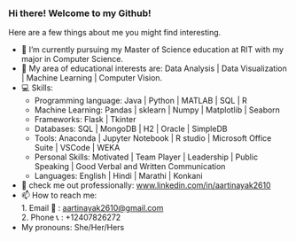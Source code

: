 ### Hi there! Welcome to my Github! 

Here are a few things about me you might find interesting.

- 🔭 I’m currently pursuing my Master of Science education at RIT with my major in Computer Science.
- :book: My area of educational interests are: Data Analysis | Data Visualization | Machine Learning | Computer Vision.
- :computer: Skills:
    - Programming language: Java | Python | MATLAB | SQL | R
    - Machine Learning: Pandas | sklearn | Numpy | Matplotlib | Seaborn
    - Frameworks: Flask | Tkinter
    - Databases: SQL | MongoDB | H2 | Oracle | SimpleDB
    - Tools: Anaconda | Jupyter Notebook | R studio | Microsoft Office Suite | VSCode | WEKA
    - Personal Skills: Motivated | Team Player | Leadership | Public Speaking | Good Verbal and Written Communication
    - Languages: English | Hindi | Marathi | Konkani
- :necktie: check me out professionally: www.linkedin.com/in/aartinayak2610
- 📫 How to reach me: <br />
      1. Email :love_letter: : aartinayak2610@gmail.com  <br />
      2. Phone :telephone_receiver: : +12407826272
- My pronouns: She/Her/Hers
